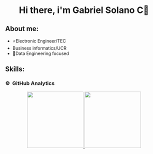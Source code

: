 <div align="center">
<h1 align="center">Hi there, i'm Gabriel Solano C👋</h1>
</div>


## About me:

- ⭐Electronic Engineer/TEC
- Business informatics/UCR
- 📲Data Engineering focused
## Skills:

### ⚙️ &nbsp;GitHub Analytics

<p align="center">
<a href="https://github.com/SolanoCoronado">
  <img height="180em" src="https://github-readme-stats-eight-theta.vercel.app/api?username=SolanoCoronado&show_icons=true&theme=algolia&include_all_commits=true&count_private=true"/>
  <img height="180em" src="https://github-readme-stats-eight-theta.vercel.app/api/top-langs/?username=SolanoCoronado&layout=compact&langs_count=8&theme=algolia"/>
</a>
</p>
